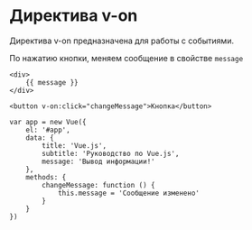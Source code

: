 # Директива v-on
Директива v-on предназначена для работы с событиями.

По нажатию кнопки, меняем сообщение в свойстве `message`

    <div>
        {{ message }}
    </div>

    <button v-on:click="changeMessage">Кнопка</button>

    var app = new Vue({
        el: '#app',
        data: {
            title: 'Vue.js',
            subtitle: 'Руководство по Vue.js',
            message: 'Вывод информации!'
        },
        methods: {
            changeMessage: function () {
                this.message = 'Сообщение изменено'
            }
        }
    })